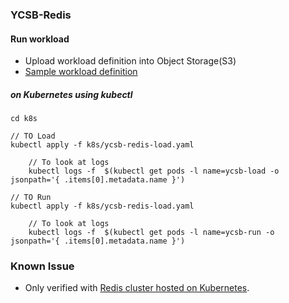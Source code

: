 
### YCSB-Redis 

#### Run workload


* Upload workload definition into Object Storage(S3) 
* [Sample workload definition](workload-5k-5k.dat)

##### on Kubernetes using kubectl
	
    cd k8s
    
	// TO Load
	kubectl apply -f k8s/ycsb-redis-load.yaml
		
		// To look at logs
		kubectl logs -f  $(kubectl get pods -l name=ycsb-load -o jsonpath='{ .items[0].metadata.name }')	
		
	// TO Run
	kubectl apply -f k8s/ycsb-redis-load.yaml
	
		// To look at logs
		kubectl logs -f  $(kubectl get pods -l name=ycsb-run -o jsonpath='{ .items[0].metadata.name }')
	
	
### Known Issue

* Only verified with [Redis cluster hosted on Kubernetes](k8s/redis.yaml). 
	